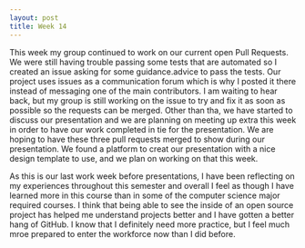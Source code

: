 ```yaml
---
layout: post
title: Week 14
---
```


This week my group continued to work on our current open Pull Requests. We were still having trouble passing some tests that are automated so I created an issue asking for some guidance.advice to pass the tests. Our project uses issues as a communication forum which is why I posted it there instead of messaging one of the main contributors. I am waiting to hear back, but my group is still working on the issue to try and fix it as soon as possible so the requests can be merged. Other than tha, we have started to discuss our presentation and we are planning on meeting up extra this week in order to have our work completed in tie for the presentation. We are hoping to have these three pull requests merged to show during our presentation. We found a platform to creat our presentation with a nice design template to use, and we plan on working on that this week.

As this is our last work week before presentations, I have been reflecting on my experiences throughout this semester and overall I feel as though I have learned more in this course than in some of the computer science major required courses. I think that being able to see the inside of an open source project has helped me understand projects better and I have gotten a better hang of GitHub. I know that I definitely need more practice, but I feel much mroe prepared to enter the workforce now than I did before.
